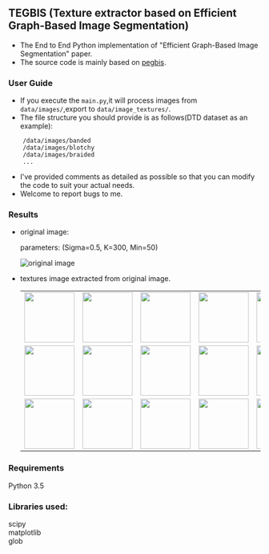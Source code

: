 ## TEGBIS (Texture extractor based on Efficient Graph-Based Image Segmentation)
- The End to End Python implementation of "Efficient Graph-Based Image Segmentation" paper.
- The source code is mainly based on [pegbis](https://github.com/salaee/pegbis).

### User Guide
- If you execute the `main.py`,it will process images from `data/images/`,export to
`data/image_textures/`.
- The file structure you should provide is as follows(DTD dataset as an example):
```angular2html
    /data/images/banded
    /data/images/blotchy
    /data/images/braided
    ...
```
- I've provided comments as detailed as possible so that you can modify the code to 
  suit your actual needs.
- Welcome to report bugs to me.

### Results
- original image:
  
  parameters: (Sigma=0.5, K=300, Min=50)
  
  ![original image](https://github.com/xb534/tegbis/tree/master/data/images/blotchy/blotchy_0003.jpg)


- textures image extracted from original image.

  | | | | | |
  |:-------------------------:|:-------------------------:|:-------------------------:|:-------------------------:|:-------------------------:|
  |<img src="https://github.com/xb534/tegbis/tree/master/data/images_textures/blotchy/blotchy_0003_0.png" width="100"/> |  <img src="https://github.com/xb534/tegbis/tree/master/data/images_textures/blotchy/blotchy_0003_1.png" width="100"/>|<img src="https://github.com/xb534/tegbis/tree/master/data/images_textures/blotchy/blotchy_0003_2.png" width="100"/>|<img src="https://github.com/xb534/tegbis/tree/master/data/images_textures/blotchy/blotchy_0003_3.png" width="100"/>|<img src="https://github.com/xb534/tegbis/tree/master/data/images_textures/blotchy/blotchy_0003_4.png" width="100"/>|
  |<img src="https://github.com/xb534/tegbis/tree/master/data/images_textures/blotchy/blotchy_0003_5.png" width="100"/> |  <img src="https://github.com/xb534/tegbis/tree/master/data/images_textures/blotchy/blotchy_0003_6.png" width="100"/>|<img src="https://github.com/xb534/tegbis/tree/master/data/images_textures/blotchy/blotchy_0003_7.png" width="100"/>|<img src="https://github.com/xb534/tegbis/tree/master/data/images_textures/blotchy/blotchy_0003_8.png" width="100"/>|<img src="https://github.com/xb534/tegbis/tree/master/data/images_textures/blotchy/blotchy_0003_9.png" width="100"/>|
  |<img src="https://github.com/xb534/tegbis/tree/master/data/images_textures/blotchy/blotchy_0003_10.png" width="100"/> |  <img src="https://github.com/xb534/tegbis/tree/master/data/images_textures/blotchy/blotchy_0003_11.png" width="100"/>|<img src="https://github.com/xb534/tegbis/tree/master/data/images_textures/blotchy/blotchy_0003_12.png" width="100"/>|<img src="https://github.com/xb534/tegbis/tree/master/data/images_textures/blotchy/blotchy_0003_13.png" width="100"/>|<img src="https://github.com/xb534/tegbis/tree/master/data/images_textures/blotchy/blotchy_0003_14.png" width="100"/>|

### Requirements
Python 3.5<br>

### Libraries used: 
scipy<br>
matplotlib<br>
glob<br>

